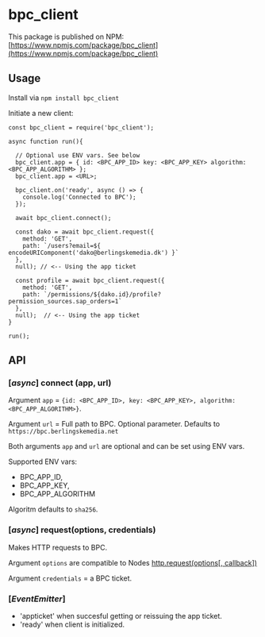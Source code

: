 # bpc_client

This package is published on NPM: [https://www.npmjs.com/package/bpc_client](https://www.npmjs.com/package/bpc_client)

## Usage

Install via `npm install bpc_client`


Initiate a new client:

```
const bpc_client = require('bpc_client');

async function run(){

  // Optional use ENV vars. See below
  bpc_client.app = { id: <BPC_APP_ID> key: <BPC_APP_KEY> algorithm: <BPC_APP_ALGORITHM> };
  bpc_client.app = <URL>;

  bpc_client.on('ready', async () => {
    console.log('Connected to BPC');
  });

  await bpc_client.connect();

  const dako = await bpc_client.request({
    method: 'GET',
    path: `/users?email=${ encodeURIComponent('dako@berlingskemedia.dk') }`
  },
  null); // <-- Using the app ticket

  const profile = await bpc_client.request({
    method: 'GET',
    path: `/permissions/${dako.id}/profile?permission_sources.sap_orders=1`
  },
  null);  // <-- Using the app ticket
}

run();
```



## API

### [_async_] connect (app, url)

Argument `app` = `{id: <BPC_APP_ID>, key: <BPC_APP_KEY>, algorithm: <BPC_APP_ALGORITHM>}`.

Argument `url` = Full path to BPC. Optional parameter. Defaults to `https://bpc.berlingskemedia.net`

Both arguments `app` and `url` are optional and can be set using ENV vars.

Supported ENV vars: 
* BPC_APP_ID,
* BPC_APP_KEY,
* BPC_APP_ALGORITHM

Algoritm defaults to `sha256`.

### [_async_] request(options, credentials)

Makes HTTP requests to BPC.

Argument `options` are compatible to Nodes [http.request(options[, callback])](https://nodejs.org/dist/latest-v8.x/docs/api/http.html#http_http_request_options_callback)

Argument `credentials` = a BPC ticket.

### [_EventEmitter_]

* 'appticket' when succesful getting or reissuing the app ticket.
* 'ready' when client is initialized.

